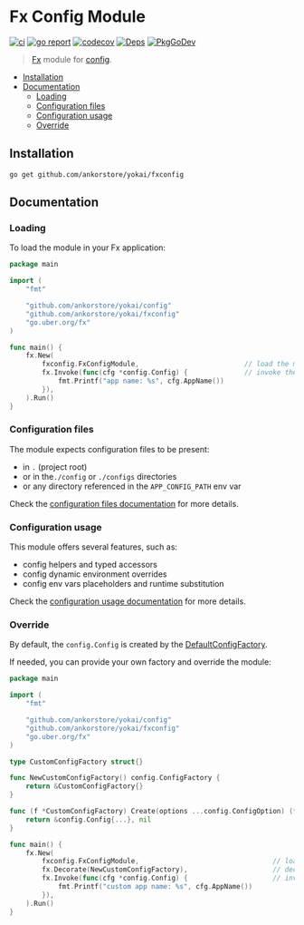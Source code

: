 # Fx Config Module

[![ci](https://github.com/ankorstore/yokai/actions/workflows/fxconfig-ci.yml/badge.svg)](https://github.com/ankorstore/yokai/actions/workflows/fxconfig-ci.yml)
[![go report](https://goreportcard.com/badge/github.com/ankorstore/yokai/fxconfig)](https://goreportcard.com/report/github.com/ankorstore/yokai/fxconfig)
[![codecov](https://codecov.io/gh/ankorstore/yokai/graph/badge.svg?token=ghUBlFsjhR&flag=fxconfig)](https://app.codecov.io/gh/ankorstore/yokai/tree/main/fxconfig)
[![Deps](https://img.shields.io/badge/osi-deps-blue)](https://deps.dev/go/github.com%2Fankorstore%2Fyokai%2Ffxconfig)
[![PkgGoDev](https://pkg.go.dev/badge/github.com/ankorstore/yokai/fxconfig)](https://pkg.go.dev/github.com/ankorstore/yokai/fxconfig)

> [Fx](https://uber-go.github.io/fx/) module for [config](https://github.com/ankorstore/yokai/tree/main/config).

<!-- TOC -->
* [Installation](#installation)
* [Documentation](#documentation)
  * [Loading](#loading)
  * [Configuration files](#configuration-files)
  * [Configuration usage](#configuration-usage)
  * [Override](#override)
<!-- TOC -->

## Installation

```shell
go get github.com/ankorstore/yokai/fxconfig
```

## Documentation

### Loading

To load the module in your Fx application:

```go
package main

import (
	"fmt"

	"github.com/ankorstore/yokai/config"
	"github.com/ankorstore/yokai/fxconfig"
	"go.uber.org/fx"
)

func main() {
	fx.New(
		fxconfig.FxConfigModule,                          // load the module
		fx.Invoke(func(cfg *config.Config) {              // invoke the config
			fmt.Printf("app name: %s", cfg.AppName())
		}),
	).Run()
}
```

### Configuration files

The module expects configuration files to be present:
- in `.` (project root)
- or in the`./config` or `./configs` directories
- or any directory referenced in the `APP_CONFIG_PATH` env var

Check the [configuration files documentation](https://github.com/ankorstore/yokai/tree/main/config#configuration-files) for more details.

### Configuration usage

This module offers several features, such as:
- config helpers and typed accessors
- config dynamic environment overrides
- config env vars placeholders and runtime substitution

Check the [configuration usage documentation](https://github.com/ankorstore/yokai/tree/main/config#configuration-usage) for more details.

### Override

By default, the `config.Config` is created by the [DefaultConfigFactory](https://github.com/ankorstore/yokai/blob/main/config/factory.go).

If needed, you can provide your own factory and override the module:

```go
package main

import (
	"fmt"

	"github.com/ankorstore/yokai/config"
	"github.com/ankorstore/yokai/fxconfig"
	"go.uber.org/fx"
)

type CustomConfigFactory struct{}

func NewCustomConfigFactory() config.ConfigFactory {
	return &CustomConfigFactory{}
}

func (f *CustomConfigFactory) Create(options ...config.ConfigOption) (*config.Config, error) {
	return &config.Config{...}, nil
}

func main() {
	fx.New(
		fxconfig.FxConfigModule,                                 // load the module
		fx.Decorate(NewCustomConfigFactory),                     // decorate the module with a custom factory
		fx.Invoke(func(cfg *config.Config) {                     // invoke the custom config
			fmt.Printf("custom app name: %s", cfg.AppName())
		}),
	).Run()
}
```
